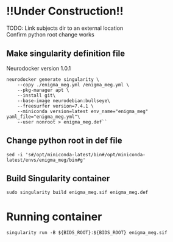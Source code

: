 # !!Under Construction!!
TODO: 
  Link subjects dir to an external location <br>
  Confirm python root change works <br>

## Make singularity definition file
Neurodocker version 1.0.1
```
neurodocker generate singularity \
    --copy ./enigma_meg.yml /enigma_meg.yml \
    --pkg-manager apt \
    --install git\
    --base-image neurodebian:bullseye\
    --freesurfer version=7.4.1 \
    --miniconda version=latest env_name="enigma_meg" yaml_file="enigma_meg.yml"\
    --user nonroot > enigma_meg.def``
```
## Change python root in def file
`sed -i 's#/opt/miniconda-latest/bin#/opt/miniconda-latest/envs/enigma_meg/bin#g'`

## Build Singularity container
`sudo singularity build enigma_meg.sif enigma_meg.def`

# Running container
`singularity run -B ${BIDS_ROOT}:${BIDS_ROOT} enigma_meg.sif`


